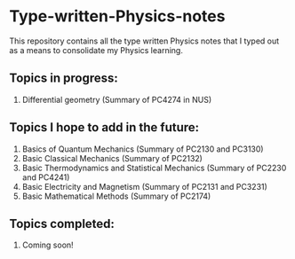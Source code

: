 # Type-written-Physics-notes

This repository contains all the type written Physics notes that I typed out as
a means to consolidate my Physics learning. 

## Topics in progress:
1. Differential geometry (Summary of PC4274 in NUS)

## Topics I hope to add in the future:
1. Basics of Quantum Mechanics (Summary of PC2130 and PC3130)
2. Basic Classical Mechanics (Summary of PC2132)
3. Basic Thermodynamics and Statistical Mechanics (Summary of PC2230 and PC4241)
4. Basic Electricity and Magnetism (Summary of PC2131 and PC3231)
5. Basic Mathematical Methods (Summary of PC2174)

## Topics completed:
1. Coming soon!
